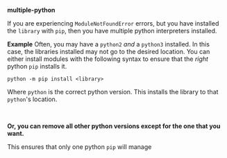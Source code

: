 **multiple-python**

If you are experiencing `ModuleNotFoundError` errors, but you have installed the `library` with `pip`, then you have multiple python interpreters installed.

**Example**
Often, you may have a `python2` *and* a `python3` installed. In this case, the libraries installed may not go to the desired location. You can either install modules with the following syntax to ensure that the *right* python `pip` installs it.

```
python -m pip install <library>
```
Where `python` is the correct python version. This installs the library to that `python`'s location.

<br>

**Or, you can remove all other python versions except for the one that you want.** 

This ensures that only one python `pip` will manage


